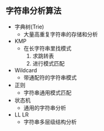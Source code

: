 ## 字符串分析算法
- 字典树(Trie)
  - 大量高重复字符串的存储和分析
- KMP
  - 在长字符串里找模式
    1. 求跳转表
    2. 进行模式匹配
- Wildcard
  - 带通配符的字符串模式
- 正则
  - 字符串通用模式匹配
- 状态机
  - 通用的字符串分析
- LL LR
  - 字符串多层级结构分析
